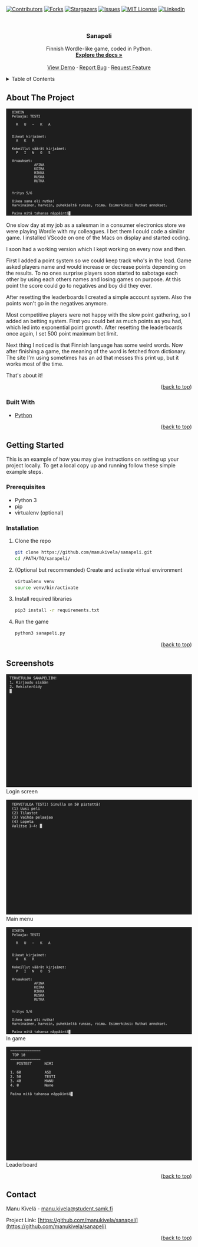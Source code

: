
<div id="top"></div>




<!-- PROJECT SHIELDS -->
<!--
*** I'm using markdown "reference style" links for readability.
*** Reference links are enclosed in brackets [ ] instead of parentheses ( ).
*** See the bottom of this document for the declaration of the reference variables
*** for contributors-url, forks-url, etc. This is an optional, concise syntax you may use.
*** https://www.markdownguide.org/basic-syntax/#reference-style-links
-->
[![Contributors][contributors-shield]][contributors-url]
[![Forks][forks-shield]][forks-url]
[![Stargazers][stars-shield]][stars-url]
[![Issues][issues-shield]][issues-url]
[![MIT License][license-shield]][license-url]
[![LinkedIn][linkedin-shield]][linkedin-url]



<!-- PROJECT LOGO -->
<br />
<div align="center">
  <!-- <a href="https://github.com/manukivela/sanapeli">
    <img src="images/logo.png" alt="Logo" width="80" height="80">
  </a> -->

<h3 align="center">Sanapeli</h3>

  <p align="center">
    Finnish Wordle-like game, coded in Python.
    <br />
    <a href="https://github.com/manukivela/sanapeli"><strong>Explore the docs »</strong></a>
    <br />
    <br />
    <a href="https://github.com/manukivela/sanapeli">View Demo</a>
    ·
    <a href="https://github.com/manukivela/sanapeli/issues">Report Bug</a>
    ·
    <a href="https://github.com/manukivela/sanapeli/issues">Request Feature</a>
  </p>
</div>



<!-- TABLE OF CONTENTS -->
<details>
  <summary>Table of Contents</summary>
  <ol>
    <li>
      <a href="#about-the-project">About The Project</a>
      <ul>
        <li><a href="#built-with">Built With</a></li>
      </ul>
    </li>
    <li>
      <a href="#getting-started">Getting Started</a>
      <ul>
        <li><a href="#prerequisites">Prerequisites</a></li>
        <li><a href="#installation">Installation</a></li>
      </ul>
    </li>
    <li><a href="#screenshots">Screenshots</a></li>
    <!-- <li><a href="#roadmap">Roadmap</a></li> -->
    <!-- <li><a href="#contributing">Contributing</a></li> -->
    <!-- <li><a href="#license">License</a></li> -->
    <li><a href="#contact">Contact</a></li>
    <!-- <li><a href="#acknowledgments">Acknowledgments</a></li> -->
  </ol>
</details>



<!-- ABOUT THE PROJECT -->
## About The Project

![Product Name Screen Shot][product-screenshot]

One slow day at my job as a salesman in a consumer electronics store we were playing Wordle with my colleagues. I bet them I could code a similar game. I installed VScode on one of the Macs on display and started coding.

I soon had a working version which I kept working on every now and then.

First I added a point system so we could keep track who's in the lead. Game asked players name and would increase or decrease points depending on the results. To no ones surprise players soon started to sabotage each other by using each others names and losing games on purpose. At this point the score could go to negatives and boy did they ever.

After resetting the leaderboards I created a simple account system. Also the points won't go in the negatives anymore.

Most competitive players were not happy with the slow point gathering, so I added an betting system. First you could bet as much points as you had, which led into exponential point growth. After resetting the leaderboards once again, I set 500 point maximum bet limit.

Next thing I noticed is that Finnish language has some weird words. Now after finishing a game, the meaning of the word is fetched from dictionary. The site I'm using sometimes has an ad that messes this print up, but it works most of the time.

That's about it! 

<p align="right">(<a href="#top">back to top</a>)</p>



### Built With

* [Python](https://python.org/)


<p align="right">(<a href="#top">back to top</a>)</p>



<!-- GETTING STARTED -->
## Getting Started

This is an example of how you may give instructions on setting up your project locally.
To get a local copy up and running follow these simple example steps.

### Prerequisites

* Python 3
* pip
* virtualenv (optional)


### Installation


1. Clone the repo
   ```sh
   git clone https://github.com/manukivela/sanapeli.git
   cd /PATH/TO/sanapeli/
   ```
2. (Optional but recommended) Create and activate virtual environment
   ```sh
   virtualenv venv
   source venv/bin/activate
   ```
3. Install required libraries
   ```sh
   pip3 install -r requirements.txt
   ```
4. Run the game
   ```sh
   python3 sanapeli.py
   ```

<p align="right">(<a href="#top">back to top</a>)</p>



<!-- USAGE EXAMPLES -->
## Screenshots

![Login screen][login-screenshot]
Login screen

![Main menu][menu-screenshot]
Main menu

![Ingame][product-screenshot]
In game

![Leaderboard][leaderboard-screenshot]
Leaderboard

<p align="right">(<a href="#top">back to top</a>)</p>



<!-- ROADMAP -->
<!-- ## Roadmap

- [ ] Feature 1
- [ ] Feature 2
- [ ] Feature 3
    - [ ] Nested Feature

See the [open issues](https://github.com/manukivela/sanapeli/issues) for a full list of proposed features (and known issues).

<p align="right">(<a href="#top">back to top</a>)</p>

 -->

<!-- CONTRIBUTING -->
<!-- ## Contributing

Contributions are what make the open source community such an amazing place to learn, inspire, and create. Any contributions you make are **greatly appreciated**.

If you have a suggestion that would make this better, please fork the repo and create a pull request. You can also simply open an issue with the tag "enhancement".
Don't forget to give the project a star! Thanks again!

1. Fork the Project
2. Create your Feature Branch (`git checkout -b feature/AmazingFeature`)
3. Commit your Changes (`git commit -m 'Add some AmazingFeature'`)
4. Push to the Branch (`git push origin feature/AmazingFeature`)
5. Open a Pull Request 
<p align="right">(<a href="#top">back to top</a>)</p>-->




<!-- LICENSE -->
<!-- ## License

Distributed under the MIT License. See `LICENSE.txt` for more information.

<p align="right">(<a href="#top">back to top</a>)</p>
 -->


<!-- CONTACT -->
## Contact

Manu Kivelä -  manu.kivela@student.samk.fi

Project Link: [https://github.com/manukivela/sanapeli](https://github.com/manukivela/sanapeli)

<p align="right">(<a href="#top">back to top</a>)</p>



<!-- ACKNOWLEDGMENTS -->
<!-- ## Acknowledgments

* []()
* []()
* []()

<p align="right">(<a href="#top">back to top</a>)</p> -->



<!-- MARKDOWN LINKS & IMAGES -->
<!-- https://www.markdownguide.org/basic-syntax/#reference-style-links -->
[contributors-shield]: https://img.shields.io/github/contributors/manukivela/sanapeli.svg?style=for-the-badge
[contributors-url]: https://github.com/manukivela/sanapeli/graphs/contributors
[forks-shield]: https://img.shields.io/github/forks/manukivela/sanapeli.svg?style=for-the-badge
[forks-url]: https://github.com/manukivela/sanapeli/network/members
[stars-shield]: https://img.shields.io/github/stars/manukivela/sanapeli.svg?style=for-the-badge
[stars-url]: https://github.com/manukivela/sanapeli/stargazers
[issues-shield]: https://img.shields.io/github/issues/manukivela/sanapeli.svg?style=for-the-badge
[issues-url]: https://github.com/manukivela/sanapeli/issues
[license-shield]: https://img.shields.io/github/license/manukivela/sanapeli.svg?style=for-the-badge
[license-url]: https://github.com/manukivela/sanapeli/blob/master/LICENSE.txt
[linkedin-shield]: https://img.shields.io/badge/-LinkedIn-black.svg?style=for-the-badge&logo=linkedin&colorB=555
[linkedin-url]: https://www.linkedin.com/in/manu-kivelä-a034301b9/
[product-screenshot]: screenshots/ss_game.png
[login-screenshot]: screenshots/ss_login.png
[menu-screenshot]: screenshots/ss_menu.png
[leaderboard-screenshot]: screenshots/ss_leaderboard.png